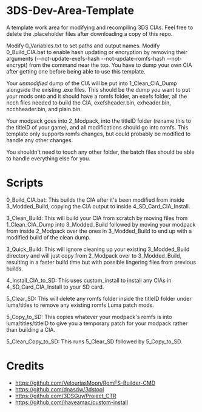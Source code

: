 # 3DS-Dev-Area-Template
A template work area for modifying and recompiling 3DS CIAs. Feel free to delete the .placeholder files after downloading a copy of this repo.

Modify 0_Variables.txt to set paths and output names. Modify 0_Build_CIA.bat to enable hash updating or encryption by removing their arguments (--not-update-exefs-hash --not-update-romfs-hash --not-encrypt) from the command near the top. You have to dump your own CIA after getting one before being able to use this template.

Your *unmodified* dump of the CIA will be put into 1_Clean_CIA_Dump alongside the existing .exe files. This should be the dump you want to put your mods onto and it should have a romfs folder, an exefs folder, all the ncch files needed to build the CIA, exefsheader.bin, exheader.bin, ncchheader.bin, and plain.bin.

Your modpack goes into 2_Modpack, into the titleID folder (rename this to the titleID of your game), and all modifications should go into romfs. This template only supports romfs changes, but could probably be modified to handle any other changes.

You shouldn't need to touch any other folder, the batch files should be able to handle everything else for you.

# Scripts
0_Build_CIA.bat: This builds the CIA after it's been modified from inside 3_Modded_Build, copying the CIA output to inside 4_SD_Card_CIA_Install.

3_Clean_Build: This will build your CIA from scratch by moving files from 1_Clean_CIA_Dump into 3_Modded_Build followed by moving your modpack from inside 2_Modpack over the ones in 3_Modded_Build to end up with a modified build of the clean dump.

3_Quick_Build: This will ignore cleaning up your existing 3_Modded_Build directory and will just copy from 2_Modpack over to 3_Modded_Build, resulting in a faster build time but with possible lingering files from previous builds.

4_Install_CIA_to_SD: This uses custom_install to install any CIAs in 4_SD_Card_CIA_Install to your SD card.

5_Clear_SD: This will delete any romfs folder inside the titleID folder under luma/titles to remove any existing romfs Luma patch mods.

5_Copy_to_SD: This copies whatever your modpack's romfs is into luma/titles/titleID to give you a temporary patch for your modpack rather than building a CIA.

5_Clean_Copy_to_SD: This runs 5_Clear_SD followed by 5_Copy_to_SD.

# Credits
  - https://github.com/VelouriasMoon/RomFS-Builder-CMD
  - https://github.com/dnasdw/3dstool
  - https://github.com/3DSGuy/Project_CTR
  - https://github.com/ihaveamac/custom-install
